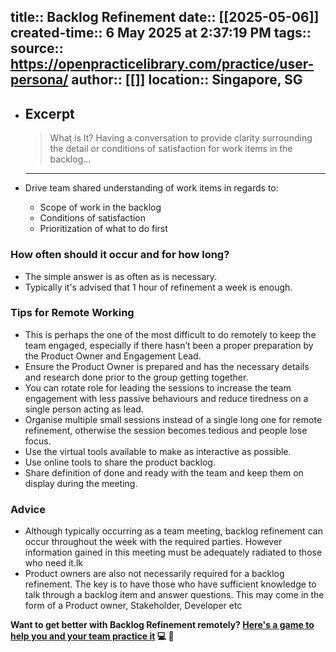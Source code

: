 
title:: Backlog Refinement
date:: [[2025-05-06]]
created-time:: 6 May 2025 at 2:37:19 PM
tags:: 
source:: https://openpracticelibrary.com/practice/user-persona/
author:: [[]]
location:: Singapore, SG
---

- ## Excerpt
  > What is It? Having a conversation to provide clarity surrounding the detail or conditions of satisfaction for work items in the backlog…

  - ---


-   Drive team shared understanding of work items in regards to:
    
    -   Scope of work in the backlog
    -   Conditions of satisfaction
    -   Prioritization of what to do first

### How often should it occur and for how long?

-   The simple answer is as often as is necessary.
-   Typically it's advised that 1 hour of refinement a week is enough.

### Tips for Remote Working

-   This is perhaps the one of the most difficult to do remotely to keep the team engaged, especially if there hasn’t been a proper preparation by the Product Owner and Engagement Lead.
-   Ensure the Product Owner is prepared and has the necessary details and research done prior to the group getting together.
-   You can rotate role for leading the sessions to increase the team engagement with less passive behaviours and reduce tiredness on a single person acting as lead.
-   Organise multiple small sessions instead of a single long one for remote refinement, otherwise the session becomes tedious and people lose focus.
-   Use the virtual tools available to make as interactive as possible.
-   Use online tools to share the product backlog.
-   Share definition of done and ready with the team and keep them on display during the meeting.

### Advice

-   Although typically occurring as a team meeting, backlog refinement can occur throughout the week with the required parties. However information gained in this meeting must be adequately radiated to those who need it.lk
-   Product owners are also not necessarily required for a backlog refinement. The key is to have those who have sufficient knowledge to talk through a backlog item and answer questions. This may come in the form of a Product owner, Stakeholder, Developer etc

**Want to get better with Backlog Refinement remotely? [Here's a game to help you and your team practice it](https://www.tastycupcakes.org/2015/05/weekend-escape/) 💻 🙏**
